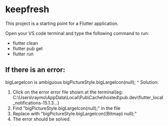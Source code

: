 # keepfresh

This project is a starting point for a Flutter application.

Open your VS code terminal and type the following command to run:
- flutter clean
- flutter pub get
- flutter run

## If there is an error:
bigLargeIcon is ambiguous
      bigPictureStyle.bigLargeIcon(null);
                     ^
Solution:
  1. Click on the error error file shown at the terminal(eg: C:\Users\raymo\AppData\Local\Pub\Cache\hosted\pub.dev\flutter_local_notifications-15.1.3\...)
  2. Find "bigPictureStyle.bigLargeIcon(null);" in the file
  3. Replace with "bigPictureStyle.bigLargeIcon((Bitmap) null);"
  4. The error should be solved.
